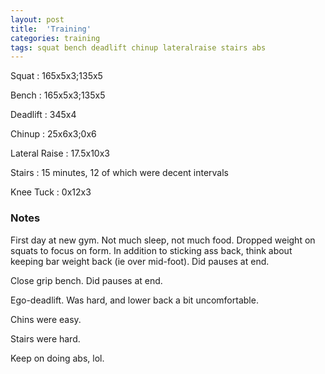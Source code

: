 ```yaml
---
layout: post
title:  'Training'
categories: training
tags: squat bench deadlift chinup lateralraise stairs abs
---
```


Squat       :   165x5x3;135x5

Bench       :   165x5x3;135x5

Deadlift    :   345x4

Chinup      :   25x6x3;0x6

Lateral Raise   :   17.5x10x3

Stairs      :   15 minutes, 12 of which were decent intervals

Knee Tuck   :   0x12x3

### Notes

First day at new gym. Not much sleep, not much food. Dropped weight on squats to focus on
form. In addition to sticking ass back, think about keeping bar weight back (ie over
mid-foot). Did pauses at end.

Close grip bench. Did pauses at end.

Ego-deadlift. Was hard, and lower back a bit uncomfortable.

Chins were easy.

Stairs were hard.

Keep on doing abs, lol.
